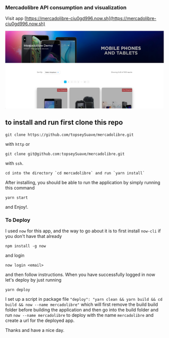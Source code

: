 ### Mercadolibre API consumption and visualization

Visit app [https://mercadolibre-ciu0gd996.now.sh](https://mercadolibre-ciu0gd996.now.sh)

![](https://github.com/topseySuave/mercadolibre/blob/master/public/Screen%20Shot%202019-01-19%20at%208.53.46%20PM.png)

## to install and run first clone this repo

```
git clone https://github.com/topseySuave/mercadolibre.git
```
with `http` or 

```
git clone git@github.com:topseySuave/mercadolibre.git
```
with `ssh`.

```
cd into the directory `cd mercadolibre` and run `yarn install`
```

After installing, you should be able to run the application by simply running this command
```
yarn start
```

and Enjoy!.

### To Deploy
I used `now` for this app, and the way to go about it is to first install `now-cli` if you don't have that already
```
npm install -g now
```

and login
```
now login <email>
```

and then follow instructions. When you have successfully logged in now let's deploy by just running
```
yarn deploy
```

I set up a script in package file `"deploy": "yarn clean && yarn build && cd build && now --name mercadolibre"` which will first remove the build build folder before building the application
and then go into the build folder and run `now --name mercadolibre` to deploy with the name `mercadolibre` and create a url for the deployed app.

Thanks and have a nice day.


